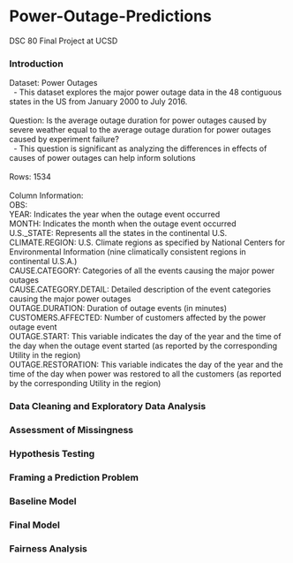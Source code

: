 # Power-Outage-Predictions
DSC 80 Final Project at UCSD

### Introduction
Dataset: Power Outages
<br/> &nbsp;  -  This dataset explores the major power outage data in the 48 contiguous states in the US from January 2000 to July 2016. 
<br/>
<br/>
Question: Is the average outage duration for power outages caused by severe weather equal to the average outage duration for power outages caused by experiment failure?
<br/>  &nbsp;  - This question is significant as analyzing the differences in effects of causes of power outages can help inform solutions 
<br/>
<br/>
Rows: 1534 
<br/>
<br/>
Column Information:
<br/>
OBS: 
<br/>
YEAR: Indicates the year when the outage event occurred
<br/>
MONTH: Indicates the month when the outage event occurred
<br/>
U.S._STATE: Represents all the states in the continental U.S.
<br/>
CLIMATE.REGION: U.S. Climate regions as specified by National Centers for Environmental Information (nine climatically consistent regions in continental U.S.A.)
<br/>
CAUSE.CATEGORY: Categories of all the events causing the major power outages
<br/>
CAUSE.CATEGORY.DETAIL: Detailed description of the event categories causing the major power outages
<br/>
OUTAGE.DURATION: Duration of outage events (in minutes)
<br/>
CUSTOMERS.AFFECTED: Number of customers affected by the power outage event
<br/>
OUTAGE.START: This variable indicates the day of the year and the time of the day when the outage event started (as reported by the corresponding Utility in the region)
<br/>
OUTAGE.RESTORATION: This variable indicates the day of the year and the time of the day when power was restored to all the customers (as reported by the corresponding Utility in the region)




### Data Cleaning and Exploratory Data Analysis
### Assessment of Missingness
### Hypothesis Testing
### Framing a Prediction Problem
### Baseline Model
### Final Model
### Fairness Analysis
